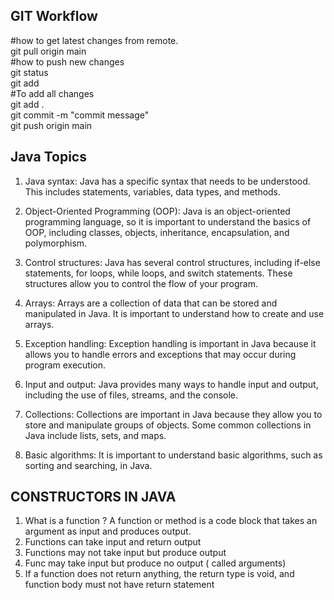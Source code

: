 ## GIT Workflow  
#how to get latest changes from remote.  
git pull origin main  
#how to push new changes  
git status  
git add <Filename>   
#To add all changes  
git add .  
git commit -m "commit message"  
git push origin main  

## Java Topics
1. Java syntax: Java has a specific syntax that needs to be understood. This includes statements, variables, data types, and methods.

2. Object-Oriented Programming (OOP): Java is an object-oriented programming language, so it is important to understand the basics of OOP, including classes, objects, inheritance, encapsulation, and polymorphism.

3. Control structures: Java has several control structures, including if-else statements, for loops, while loops, and switch statements. These structures allow you to control the flow of your program.

4. Arrays: Arrays are a collection of data that can be stored and manipulated in Java. It is important to understand how to create and use arrays.

5. Exception handling: Exception handling is important in Java because it allows you to handle errors and exceptions that may occur during program execution.

6. Input and output: Java provides many ways to handle input and output, including the use of files, streams, and the console.

7. Collections: Collections are important in Java because they allow you to store and manipulate groups of objects. Some common collections in Java include lists, sets, and maps.

8. Basic algorithms: It is important to understand basic algorithms, such as sorting and searching, in Java.
 
 ## CONSTRUCTORS IN JAVA

1. What is a function ? A function or method is a code block that takes an argument as input and produces output.
2. Functions can take input and return output
3. Functions may not take input but produce output
4. Func may take input but produce no output
   <access modifier><return type><function name>(<Type variable holding the inpput> called arguments)
5. If a function does not return anything, the return type is void, and function body must not have return statement
